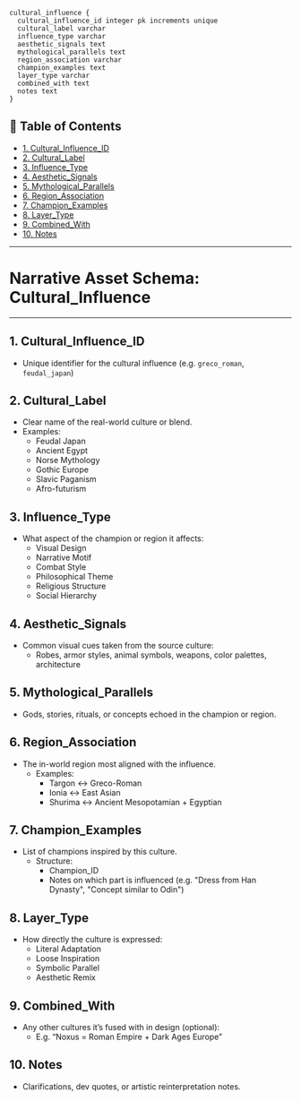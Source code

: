 ```
cultural_influence {
  cultural_influence_id integer pk increments unique
  cultural_label varchar
  influence_type varchar
  aesthetic_signals text
  mythological_parallels text
  region_association varchar
  champion_examples text
  layer_type varchar
  combined_with text
  notes text
}
```

## 📘 Table of Contents

- [1. Cultural_Influence_ID](#1_cultural_influence_id)
- [2. Cultural_Label](#2_cultural_label)
- [3. Influence_Type](#3_influence_type)
- [4. Aesthetic_Signals](#4_aesthetic_signals)
- [5. Mythological_Parallels](#5_mythological_parallels)
- [6. Region_Association](#6_region_association)
- [7. Champion_Examples](#7_champion_examples)
- [8. Layer_Type](#8_layer_type)
- [9. Combined_With](#9_combined_with)
- [10. Notes](#10_notes)

---

# **Narrative Asset Schema: Cultural_Influence**

---

## 1. Cultural_Influence_ID

- Unique identifier for the cultural influence (e.g. `greco_roman`, `feudal_japan`)

## 2. Cultural_Label

- Clear name of the real-world culture or blend.
- Examples:
  - Feudal Japan
  - Ancient Egypt
  - Norse Mythology
  - Gothic Europe
  - Slavic Paganism
  - Afro-futurism

## 3. Influence_Type

- What aspect of the champion or region it affects:
  - Visual Design
  - Narrative Motif
  - Combat Style
  - Philosophical Theme
  - Religious Structure
  - Social Hierarchy

## 4. Aesthetic_Signals

- Common visual cues taken from the source culture:
  - Robes, armor styles, animal symbols, weapons, color palettes, architecture

## 5. Mythological_Parallels

- Gods, stories, rituals, or concepts echoed in the champion or region.

## 6. Region_Association

- The in-world region most aligned with the influence.
  - Examples:
    - Targon ↔ Greco-Roman
    - Ionia ↔ East Asian
    - Shurima ↔ Ancient Mesopotamian + Egyptian

## 7. Champion_Examples

- List of champions inspired by this culture.
  - Structure:
    - Champion_ID
    - Notes on which part is influenced (e.g. "Dress from Han Dynasty", "Concept similar to Odin")

## 8. Layer_Type

- How directly the culture is expressed:
  - Literal Adaptation
  - Loose Inspiration
  - Symbolic Parallel
  - Aesthetic Remix

## 9. Combined_With

- Any other cultures it’s fused with in design (optional):
  - E.g. “Noxus = Roman Empire + Dark Ages Europe”

## 10. Notes

- Clarifications, dev quotes, or artistic reinterpretation notes.
